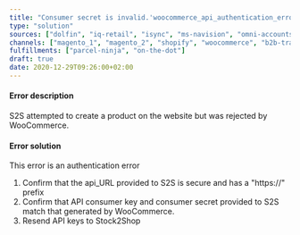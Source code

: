 ```yaml
---
title: "Consumer secret is invalid.'woocommerce_api_authentication_error'"
type: "solution"
sources: ["dolfin", "iq-retail", "isync", "ms-navision", "omni-accounts", "pastel-partner", "sage-50cloud-pastel-xpress", "sage-200-evolution", "sage-300cloud", "sage-business-cloud-financials", "sage-evolution", "sage-one", "sage-pastel-evolution", "sap", "syspro" ]
channels: ["magento_1", "magento_2", "shopify", "woocommerce", "b2b-trade-store", "takealot"]
fulfillments: ["parcel-ninja", "on-the-dot"]
draft: true
date: 2020-12-29T09:26:00+02:00
---
```


#### Error description
S2S attempted to create a product on the website but was rejected by WooCommerce.

#### Error solution

This error is an authentication error

1. Confirm that the api_URL provided to S2S is secure and has a "https://" prefix
2. Confirm that API consumer key and consumer secret provided to S2S match that generated by WooCommerce.
3. Resend API keys to Stock2Shop 